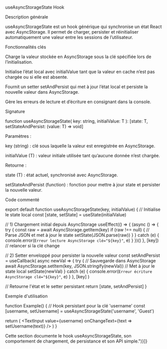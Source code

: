 useAsyncStorageState Hook

Description générale

useAsyncStorageState est un hook générique qui synchronise un état React avec AsyncStorage. Il permet de charger, persister et réinitialiser automatiquement une valeur entre les sessions de l’utilisateur.

Fonctionnalités clés

Charge la valeur stockée en AsyncStorage sous la clé spécifiée lors de l’initialisation.

Initialise l’état local avec initialValue tant que la valeur en cache n’est pas chargée ou si elle est absente.

Fournit un setter setAndPersist qui met à jour l’état local et persiste la nouvelle valeur dans AsyncStorage.

Gère les erreurs de lecture et d’écriture en consignant dans la console.

Signature

function useAsyncStorageState<T>(
  key: string,
  initialValue: T
): [state: T, setStateAndPersist: (value: T) => void]

Paramètres :

key (string) : clé sous laquelle la valeur est enregistrée en AsyncStorage.

initialValue (T) : valeur initiale utilisée tant qu’aucune donnée n’est chargée.

Retourne :

state (T) : état actuel, synchronisé avec AsyncStorage.

setStateAndPersist (function) : fonction pour mettre à jour state et persister la nouvelle valeur.

Code commenté

export default function useAsyncStorageState(key, initialValue) {
  // Initialise le state local
  const [state, setState] = useState(initialValue)

  // 1) Chargement initial depuis AsyncStorage
  useEffect(() => {
    (async () => {
      try {
        const raw = await AsyncStorage.getItem(key)
        if (raw !== null) {
          // Parse JSON et met à jour le state
          setState(JSON.parse(raw))
        }
      } catch (e) {
        console.error(`Erreur lecture AsyncStorage clé="${key}"`, e)
      }
    })()
  }, [key]) // relancer si la clé change

  // 2) Setter enveloppé pour persister la nouvelle valeur
  const setAndPersist = useCallback(
    async newVal => {
      try {
        // Sauvegarde dans AsyncStorage
        await AsyncStorage.setItem(key, JSON.stringify(newVal))
        // Met à jour le state local
        setState(newVal)
      } catch (e) {
        console.error(`Erreur écriture AsyncStorage clé="${key}"`, e)
      }
    },
    [key]
  )

  // Retourne l'état et le setter persistant
  return [state, setAndPersist]
}

Exemple d'utilisation

function Example() {
  // Hook persistant pour la clé 'username'
  const [username, setUsername] = useAsyncStorageState('username', 'Guest')

  return (
    <TextInput
      value={username}
      onChangeText={text => setUsername(text)}
    />
  )
}

Cette section documente le hook useAsyncStorageState, son comportement de chargement, de persistance et son API simple.")}]}